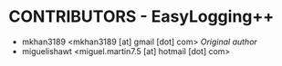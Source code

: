 CONTRIBUTORS - EasyLogging++
============================

 * mkhan3189    <mkhan3189 [at] gmail [dot] com> *Original author*
 * miguelishawt <miguel.martin7.5 [at] hotmail [dot] com>
